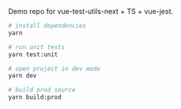 Demo repo for vue-test-utils-next + TS + vue-jest.

```sh
# install dependencies
yarn

# run unit tests
yarn test:unit

# open project in dev mode
yarn dev

# build prod source
yarn build:prod
```
